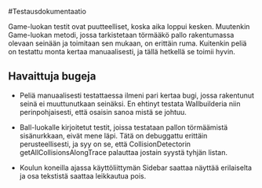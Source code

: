 #Testausdokumentaatio

Game-luokan testit ovat puutteelliset, koska aika loppui kesken.
Muutenkin Game-luokan metodi, jossa tarkistetaan törmääkö pallo rakentumassa olevaan seinään ja toimitaan sen mukaan, on erittäin ruma.
Kuitenkin peliä on testattu monta kertaa manuaalisesti, ja tällä hetkellä se toimii hyvin.


## Havaittuja bugeja
 - Peliä manuaalisesti testattaessa ilmeni pari kertaa bugi, jossa rakentunut seinä ei muuttunutkaan seinäksi. En ehtinyt testata Wallbuilderia niin perinpohjaisesti, että osaisin sanoa mistä se johtuu.

 - Ball-luokalle kirjoitetut testit, joissa testataan pallon törmäämistä sisänurkkaan, eivät mene läpi. Tätä on debuggattu erittäin perusteellisesti, ja syy on se, että CollisionDetectorin getAllCollisionsAlongTrace palauttaa jostain syystä tyhjän listan.

 - Koulun koneilla ajassa käyttöliittymän Sidebar saattaa näyttää erilaiselta ja osa tekstistä saattaa leikkautua pois.
